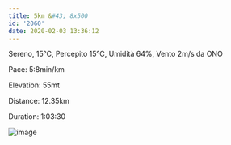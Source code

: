 ```yaml
---
title: 5km &#43; 8x500
id: '2060'
date: 2020-02-03 13:36:12
---
```


Sereno, 15°C, Percepito 15°C, Umidità 64%, Vento 2m/s da ONO

Pace: 5:8min/km

Elevation: 55mt

Distance: 12.35km

Duration: 1:03:30

![image](/images/2021/08/20200203-activity-map.png)